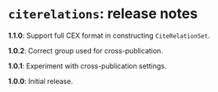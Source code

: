 # `citerelations`: release notes

**1.1.0**: Support full CEX format in constructing `CiteRelationSet`.

**1.0.2**: Correct group used for cross-publication.

**1.0.1**: Experiment with cross-publication settings.

**1.0.0**:  Initial release.
